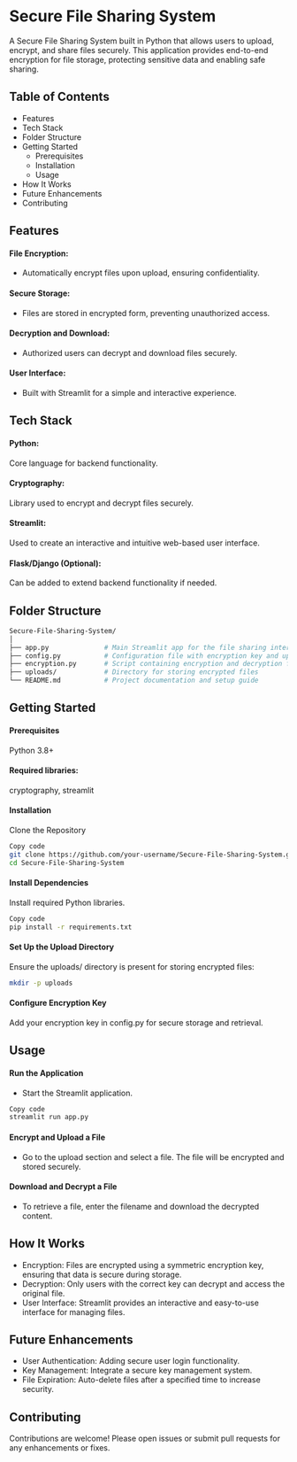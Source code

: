# Secure File Sharing System

A Secure File Sharing System built in Python that allows users to upload, encrypt, and share files securely. This application provides end-to-end encryption for file storage, protecting sensitive data and enabling safe sharing.

## Table of Contents
- Features
- Tech Stack
- Folder Structure
- Getting Started
    - Prerequisites
    - Installation
    - Usage
- How It Works
- Future Enhancements
- Contributing

## Features
#### File Encryption: 
- Automatically encrypt files upon upload, ensuring confidentiality.

#### Secure Storage: 
- Files are stored in encrypted form, preventing unauthorized access.

#### Decryption and Download: 
- Authorized users can decrypt and download files securely.

#### User Interface: 
- Built with Streamlit for a simple and interactive experience.

## Tech Stack
#### Python: 
Core language for backend functionality.

#### Cryptography: 
Library used to encrypt and decrypt files securely.

#### Streamlit: 
Used to create an interactive and intuitive web-based user interface.

#### Flask/Django (Optional): 
Can be added to extend backend functionality if needed.

## Folder Structure
```bash
Secure-File-Sharing-System/
│
├── app.py              # Main Streamlit app for the file sharing interface
├── config.py           # Configuration file with encryption key and upload path
├── encryption.py       # Script containing encryption and decryption functions
├── uploads/            # Directory for storing encrypted files
└── README.md           # Project documentation and setup guide
```

## Getting Started
#### Prerequisites
Python 3.8+

#### Required libraries: 
cryptography, streamlit

#### Installation
Clone the Repository

```bash
Copy code
git clone https://github.com/your-username/Secure-File-Sharing-System.git
cd Secure-File-Sharing-System
```
#### Install Dependencies

Install required Python libraries.

```bash
Copy code
pip install -r requirements.txt
```
#### Set Up the Upload Directory
Ensure the uploads/ directory is present for storing encrypted files:

```bash
mkdir -p uploads
```
#### Configure Encryption Key
Add your encryption key in config.py for secure storage and retrieval.

##  Usage
#### Run the Application
- Start the Streamlit application.

```bash
Copy code
streamlit run app.py
```
#### Encrypt and Upload a File
- Go to the upload section and select a file. The file will be encrypted and stored securely.

#### Download and Decrypt a File
- To retrieve a file, enter the filename and download the decrypted content.

## How It Works
- Encryption: Files are encrypted using a symmetric encryption key, ensuring that data is secure during storage.
- Decryption: Only users with the correct key can decrypt and access the original file.
- User Interface: Streamlit provides an interactive and easy-to-use interface for managing files.

## Future Enhancements
- User Authentication: Adding secure user login functionality.
- Key Management: Integrate a secure key management system.
- File Expiration: Auto-delete files after a specified time to increase security.

## Contributing
Contributions are welcome! Please open issues or submit pull requests for any enhancements or fixes.
